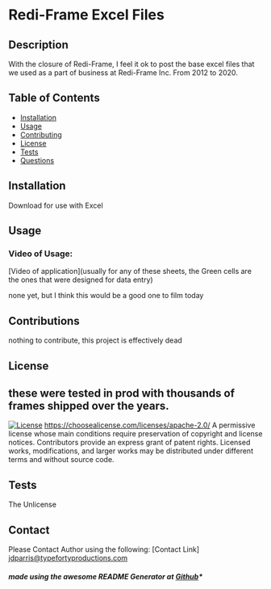 

# Redi-Frame Excel Files

## Description
  With the closure of Redi-Frame, I feel it ok to post the base excel files that we used as a part of business at Redi-Frame Inc. From 2012 to 2020.
  
## Table of Contents

- [Installation](#installation)
- [Usage](#usage)
- [Contributing](#contributions)
- [License](#license)
- [Tests](#test)
- [Questions](#questions)

## Installation

   Download for use with Excel

## Usage

### Video of Usage:

[Video of application](usually for any of these sheets, the Green cells are the ones that were designed for data entry)

   none yet, but I think this would be a good one to film today

## Contributions

   nothing to contribute, this project is effectively dead

## License

## these were tested in prod with thousands of frames shipped over the years.
   [![License](https://img.shields.io/badge/License-Apache_2.0-blue.svg)](https://opensource.org/licenses/Apache-2.0)
   https://choosealicense.com/licenses/apache-2.0/
   A permissive license whose main conditions require preservation of copyright and license notices. Contributors provide an express grant of patent rights. Licensed works, modifications, and larger works may be distributed under different terms and without source code.
        
## Tests

   The Unlicense

## Contact

Please Contact Author using the following:
[Contact Link] jdparris@typefortyproductions.com


##### made using the awesome README Generator at [Github](https://github.com/jparris3213/ReadMeGenerator)*